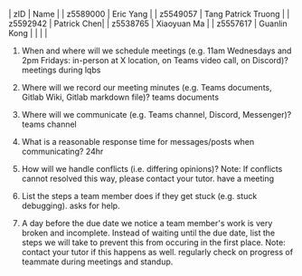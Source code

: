 | zID | Name |
| z5589000 | Eric Yang |
| z5549057 | Tang Patrick Truong |
| z5592942 | Patrick Chen|
| z5538765 | Xiaoyuan Ma |
| z5557617 | Guanlin Kong |
| | |

1. When and where will we schedule meetings (e.g. 11am Wednesdays and 2pm Fridays: in-person at X location, on Teams video call, on Discord)?
   meetings during lqbs

2. Where will we record our meeting minutes (e.g. Teams documents, Gitlab Wiki, Gitlab markdown file)?
   teams documents
3. Where will we communicate (e.g. Teams channel, Discord, Messenger)?
   teams channel
4. What is a reasonable response time for messages/posts when communicating?
   24hr
5. How will we handle conflicts (i.e. differing opinions)? Note: If conflicts cannot resolved this way, please contact your tutor.
   have a meeting
6. List the steps a team member does if they get stuck (e.g. stuck debugging).
   asks for help.

7. A day before the due date we notice a team member's work is very broken and incomplete. Instead of waiting until the due date, list the steps we will take to prevent this from occuring in the first place. Note: contact your tutor if this happens as well.
   regularly check on progress of teammate during meetings and standup.
